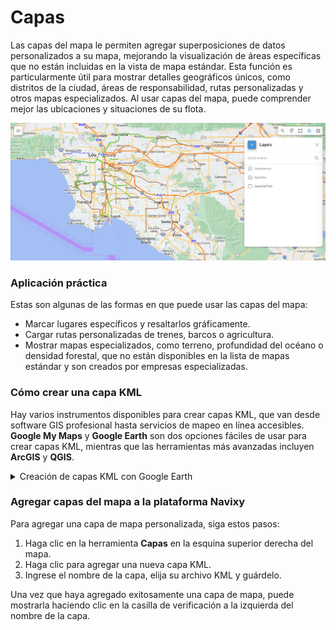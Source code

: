 # Capas

Las capas del mapa le permiten agregar superposiciones de datos personalizados a su mapa, mejorando la visualización de áreas específicas que no están incluidas en la vista de mapa estándar. Esta función es particularmente útil para mostrar detalles geográficos únicos, como distritos de la ciudad, áreas de responsabilidad, rutas personalizadas y otros mapas especializados. Al usar capas del mapa, puede comprender mejor las ubicaciones y situaciones de su flota.

![Herramienta de capas](../../../gua-del-usuario/seguimiento/herramientas-cartogrficas/attachments/image-20240807-205554.png)

### Aplicación práctica <a href="#aplicacion-practica" id="aplicacion-practica"></a>

Estas son algunas de las formas en que puede usar las capas del mapa:

* Marcar lugares específicos y resaltarlos gráficamente.
* Cargar rutas personalizadas de trenes, barcos o agricultura.
* Mostrar mapas especializados, como terreno, profundidad del océano o densidad forestal, que no están disponibles en la lista de mapas estándar y son creados por empresas especializadas.

### Cómo crear una capa KML

Hay varios instrumentos disponibles para crear capas KML, que van desde software GIS profesional hasta servicios de mapeo en línea accesibles. **Google My Maps** y **Google Earth** son dos opciones fáciles de usar para crear capas KML, mientras que las herramientas más avanzadas incluyen **ArcGIS** y **QGIS**.

<details>

<summary>Creación de capas KML con Google Earth</summary>

1. Abra **Google Earth**.
2. Busque la ubicación que desea mapear.
3. Use la barra de herramientas superior para seleccionar:
   * **Marcador de posición** para un punto
   * **Polígono** para un área
   * **Ruta** para una trayectoria
4. Nombre su polígono, ruta o marcador de posición.
5. Configure los colores y ajuste la transparencia.
6. Delinee el área haciendo clic en los puntos de vértice.
7. Presione OK para finalizar su trabajo.
8. En el panel **Lugares**, haga clic derecho en su lugar.
9. Seleccione **Guardar lugar como** y elija dónde guardar el archivo.
10. Guarde el archivo como KML.

</details>

### Agregar capas del mapa a la plataforma Navixy

Para agregar una capa de mapa personalizada, siga estos pasos:

1. Haga clic en la herramienta **Capas** en la esquina superior derecha del mapa.
2. Haga clic para agregar una nueva capa KML.
3. Ingrese el nombre de la capa, elija su archivo KML y guárdelo.

Una vez que haya agregado exitosamente una capa de mapa, puede mostrarla haciendo clic en la casilla de verificación a la izquierda del nombre de la capa.
